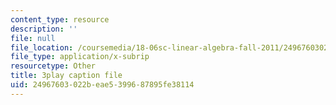 ```yaml
---
content_type: resource
description: ''
file: null
file_location: /coursemedia/18-06sc-linear-algebra-fall-2011/24967603022beae5399687895fe38114_Y_Ac6KiQ1t0.srt
file_type: application/x-subrip
resourcetype: Other
title: 3play caption file
uid: 24967603-022b-eae5-3996-87895fe38114
---
```

